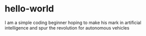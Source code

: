 # hello-world

I am a simple coding beginner hoping to make his mark in artificial intelligence and spur the revolution for autonomous vehicles
